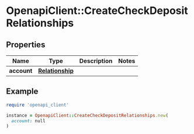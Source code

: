 # OpenapiClient::CreateCheckDepositRelationships

## Properties

| Name | Type | Description | Notes |
| ---- | ---- | ----------- | ----- |
| **account** | [**Relationship**](Relationship.md) |  |  |

## Example

```ruby
require 'openapi_client'

instance = OpenapiClient::CreateCheckDepositRelationships.new(
  account: null
)
```

